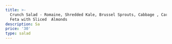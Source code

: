 ```yaml
---
title: >-
  Crunch Salad - Romaine, Shredded Kale, Brussel Sprouts, Cabbage , Carrots ,
  Feta with Sliced  Almonds 
description: Sa
price: '30'
type: salad
---
```


